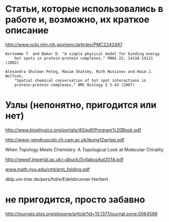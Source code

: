 # Статьи, которые использовались в работе и, возможно, их краткое описание

http://www.ncbi.nlm.nih.gov/pmc/articles/PMC2242497



    Kortemme T. and Baker D. "A simple physical model for binding energy
        hot spots in protein-protein complexes," PNAS 22, 14116-14121 (2002)

    Alexandra Shulman Peleg, Maxim Shatsky, Ruth Nussinov and Haim J. Wolfson,
        "Spatial chemical conservation of hot spot interactions in
        protein-protein complexes," BMC Biology 5 5-43 (2007)

# Узлы (непонятно, пригодится или нет)

http://www.biophysics.org/portals/40/pdf/Program%20Book.pdf

http://www-vendruscolo.ch.cam.ac.uk/leung12wrjpp.pdf

When Topology Meets Chemistry: A Topological Look at Molecular Chirality

http://wwwf.imperial.ac.uk/~dbuck/SyllabusAut2014.pdf

www.math.nyu.edu/cmt/arm_folding.pdf

dblp.uni-trier.de/pers/hd/e/Edelsbrunner:Herbert

# не пригодится, просто забавно

http://journals.plos.org/plosone/article?id=10.1371/journal.pone.0064586
